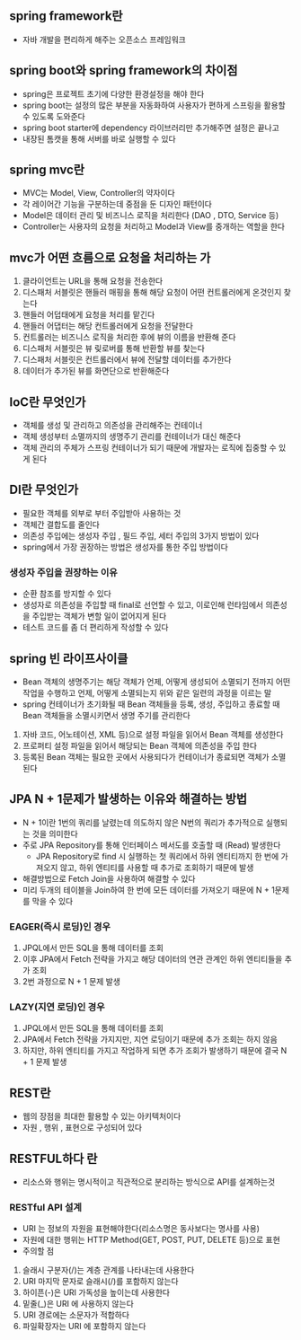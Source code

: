 
## spring framework란
- 자바 개발을 편리하게 해주는 오픈소스 프레임워크


## spring boot와 spring framework의 차이점
- spring은 프로젝트 초기에 다양한 환경설정을 해야 한다
- spring boot는 설정의 많은 부분을 자동화하여 사용자가 편하게 스프링을 활용할 수 있도록 도와준다
- spring boot starter에 dependency 라이브러리만 추가해주면 설정은 끝나고
- 내장된 톰캣을 통해 서버를 바로 실행할 수 있다

## spring mvc란
- MVC는 Model, View, Controller의 약자이다
- 각 레이어간 기능을 구분하는데 중점을 둔 디자인 패턴이다
- Model은 데이터 관리 및 비즈니스 로직을 처리한다 (DAO , DTO, Service 등)
- Controller는 사용자의 요청을 처리하고 Model과 View를 중개하는 역할을 한다


## mvc가 어떤 흐름으로 요청을 처리하는 가
1. 클라이언트는 URL을 통해 요청을 전송한다
2. 디스패처 서블릿은 핸들러 매핑을 통해 해당 요청이 어떤 컨트롤러에게 온것인지 찾는다
3. 핸들러 어덥태에게 요청을 처리를 맡긴다
4. 핸들러 어댑터는 해당 컨트롤러에게 요청을 전달한다
5. 컨트롤러는 비즈니스 로직을 처리한 후에 뷰의 이름을 반환해 준다
6. 디스패처 서블릿은 뷰 맂로버를 통해 반환할 뷰를 찾는다
7. 디스패처 서블릿은 컨트롤러에서 뷰에 전달할 데이터를 추가한다
8. 데이터가 추가된 뷰를 화면단으로 반환해준다

## IoC란 무엇인가
- 객체를 생성 및 관리하고 의존성을 관리해주는 컨테이너
- 객체 생성부터 소멸까지의 생명주기 관리를 컨테이너가 대신 해준다
- 객체 관리의 주체가 스프링 컨테이너가 되기 때문에 개발자는 로직에 집중할 수 있게 된다

## DI란 무엇인가
- 필요한 객체를 외부로 부터 주입받아 사용하는 것
- 객체간 결합도를 줄인다
- 의존성 주입에는 생성자 주입 , 필드 주입, 세터 주입의 3가지 방법이 있다
- spring에서 가장 권장하는 방법은 생성자를 통한 주입 방법이다

### 생성자 주입을 권장하는 이유
- 순환 참조를 방지할 수 있다
- 생성자로 의존성을 주입할 때 final로 선언할 수 있고, 이로인해 런타임에서 의존성을 주입받는 객체가 변할 일이 없어지게 된다
- 테스트 코드를 좀 더 편리하게 작성할 수 있다




## spring 빈 라이프사이클
- Bean 객체의 생명주기는 해당 객체가 언제, 어떻게 생성되어 소멸되기 전까지 어떤 작업을 수행하고 언제, 어떻게 소멸되는지 위와 같은 일련의 과정을 이르는 말
- spring 컨테이너가 초기화될 때 Bean 객체들을 등록, 생성, 주입하고 종료할 때 Bean 객체들을 소멸시키면서 생명 주기를 관리한다
1. 자바 코드, 어노테이션, XML 등)으로 설정 파일을 읽어서 Bean 객체를 생성한다
2. 프로퍼티 설정 파일을 읽어서 해당되는 Bean 객체에 의존성을 주입 한다
3. 등록된 Bean 객체는 필요한 곳에서 사용되다가 컨테이너가 종료되면 객체가 소멸 된다




## JPA N + 1문제가 발생하는 이유와 해결하는 방법
- N + 1이란 1번의 쿼리를 날렸는데 의도하지 않은 N번의 쿼리가 추가적으로 실행되는 것을 의미한다
- 주로 JPA Repository를 통해 인터페이스 메서도를 호출할 때 (Read) 발생한다
  - JPA Repository로 find 시 실행하는 첫 쿼리에서 하위 엔티티까지 한 번에 가져오지 않고, 하위 엔티티를 사용할 때 추가로 조회하기 때문에 발생
- 해결방법으로 Fetch Join을 사용하여 해결할 수 있다
- 미리 두개의 테이블을 Join하여 한 번에 모든 데이터를 가져오기 때문에 N + 1문제를 막을 수 있다

### EAGER(즉시 로딩)인 경우
1. JPQL에서 만든 SQL을 통해 데이터를 조회
2. 이후 JPA에서 Fetch 전략을 가지고 해당 데이터의 연관 관계인 하위 엔티티들을 추가 조회
3. 2번 과정으로 N + 1 문제 발생
 
### LAZY(지연 로딩)인 경우
1. JPQL에서 만든 SQL을 통해 데이터를 조회
2. JPA에서 Fetch 전략을 가지지만, 지연 로딩이기 때문에 추가 조회는 하지 않음
3. 하지만, 하위 엔티티를 가지고 작업하게 되면 추가 조회가 발생하기 때문에 결국 N + 1 문제 발생


## REST란
- 웹의 장점을 최대한 활용할 수 있는 아키텍처이다
- 자원 , 행위 , 표현으로 구성되어 있다

## RESTFUL하다 란
- 리소스와 행위는 명시적이고 직관적으로 분리하는 방식으로 API를 설계하는것

### RESTful API 설계
- URI 는 정보의 자원을 표현해야한다(리소스명은 동사보다는 명사를 사용)
- 자원에 대한 행위는 HTTP Method(GET, POST, PUT, DELETE 등)으로 표현
- 주의할 점
1. 슬래시 구분자(/)는 계층 관계를 나타내는데 사용한다
2. URI 마지막 문자로 슬래시(/)를 포함하지 않는다
3. 하이픈(-)은 URI 가독성을 높이는데 사용한다
4. 밑줄(_)은 URI 에 사용하지 않는다
5. URI 경로에는 소문자가 적합하다
6. 파일확장자는 URI 에 포함하지 않는다

